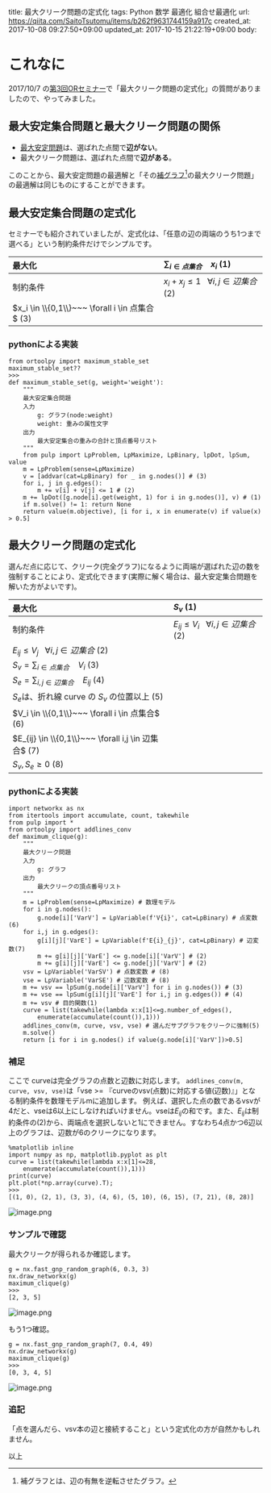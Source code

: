 title: 最大クリーク問題の定式化
tags: Python 数学 最適化 組合せ最適化
url: https://qiita.com/SaitoTsutomu/items/b262f9631744159a917c
created_at: 2017-10-08 09:27:50+09:00
updated_at: 2017-10-15 21:22:19+09:00
body:

# これなに
2017/10/7 の[第3回ORセミナー](http://www.orsj.or.jp/activity/seminar.html#semi3)で「最大クリーク問題の定式化」の質問がありましたので、やってみました。

## 最大安定集合問題と最大クリーク問題の関係

- [最大安定問題](https://qiita.com/SaitoTsutomu/items/33ad03bcaa421eb2ba17)は、選ばれた点間で**辺がない**。
- 最大クリーク問題は、選ばれた点間で**辺がある**。

このことから、最大安定問題の最適解と「その[補グラフ](https://ja.wikipedia.org/wiki/%E8%A3%9C%E3%82%B0%E3%83%A9%E3%83%95)[^1]の最大クリーク問題」の最適解は同じものにすることができます。

[^1]: 補グラフとは、辺の有無を逆転させたグラフ。

## 最大安定集合問題の定式化

セミナーでも紹介されていましたが、定式化は、「任意の辺の両端のうち1つまで選べる」という制約条件だけでシンプルです。

最大化|$\sum_{i \in 点集合}{~~~~ x_i}$ (1)
:--|:--
制約条件|$x_i + x_j \le 1 ~~~ \forall i,j \in 辺集合$ (2)
 |$x_i \in \\{0,1\\}~~~ \forall i \in 点集合$ (3)

### pythonによる実装

```py3:python
from ortoolpy import maximum_stable_set
maximum_stable_set??
>>>
def maximum_stable_set(g, weight='weight'):
    """
    最大安定集合問題
    入力
        g: グラフ(node:weight)
        weight: 重みの属性文字
    出力
        最大安定集合の重みの合計と頂点番号リスト
    """
    from pulp import LpProblem, LpMaximize, LpBinary, lpDot, lpSum, value
    m = LpProblem(sense=LpMaximize)
    v = [addvar(cat=LpBinary) for _ in g.nodes()] # (3)
    for i, j in g.edges():
        m += v[i] + v[j] <= 1 # (2)
    m += lpDot([g.node[i].get(weight, 1) for i in g.nodes()], v) # (1)
    if m.solve() != 1: return None
    return value(m.objective), [i for i, x in enumerate(v) if value(x) > 0.5]
```

## 最大クリーク問題の定式化

選んだ点に応じて、クリーク(完全グラフ)になるように両端が選ばれた辺の数を強制することにより、定式化できます(実際に解く場合は、最大安定集合問題を解いた方がよいです)。

最大化|$S_v$ (1)
:--|:--
制約条件|$E_{ij} \le V_i ~~~ \forall i,j \in 辺集合$ (2)
 |$E_{ij} \le V_j ~~~ \forall i,j \in 辺集合$ (2)
 |$S_v = \sum_{i \in 点集合}{~~~~ V_i}$ (3)
 |$S_e = \sum_{i,j \in 辺集合}{~~~~ E_{ij}}$ (4)
 |$S_e$は、折れ線 curve の $S_v$ の位置以上 (5)
 |$V_i \in \\{0,1\\}~~~ \forall i \in 点集合$ (6)
 |$E_{ij} \in \\{0,1\\}~~~ \forall i,j \in 辺集合$ (7)
 |$S_v, S_e \ge 0$ (8)


### pythonによる実装

```py3:python
import networkx as nx
from itertools import accumulate, count, takewhile
from pulp import *
from ortoolpy import addlines_conv
def maximum_clique(g):
    """
    最大クリーク問題
    入力
        g: グラフ
    出力
        最大クリークの頂点番号リスト
    """
    m = LpProblem(sense=LpMaximize) # 数理モデル
    for i in g.nodes():
        g.node[i]['VarV'] = LpVariable(f'V{i}', cat=LpBinary) # 点変数(6)
    for i,j in g.edges():
        g[i][j]['VarE'] = LpVariable(f'E{i}_{j}', cat=LpBinary) # 辺変数(7)
        m += g[i][j]['VarE'] <= g.node[i]['VarV'] # (2)
        m += g[i][j]['VarE'] <= g.node[j]['VarV'] # (2)
    vsv = LpVariable('VarSV') # 点数変数 # (8)
    vse = LpVariable('VarSE') # 辺数変数 # (8)
    m += vsv == lpSum(g.node[i]['VarV'] for i in g.nodes()) # (3)
    m += vse == lpSum(g[i][j]['VarE'] for i,j in g.edges()) # (4)
    m += vsv # 目的関数(1)
    curve = list(takewhile(lambda x:x[1]<=g.number_of_edges(),
        enumerate(accumulate(count()),1)))
    addlines_conv(m, curve, vsv, vse) # 選んだサブグラフをクリークに強制(5)
    m.solve()
    return [i for i in g.nodes() if value(g.node[i]['VarV'])>0.5]
```

### 補足
ここで curveは完全グラフの点数と辺数に対応します。
`addlines_conv(m, curve, vsv, vse)`は「vse >= 『curveのvsv(点数)に対応する値(辺数)』」となる制約条件を数理モデルmに追加します。
例えば、選択した点の数であるvsvが4だと、vseは6以上にしなければいけません。vseは$E_{ij}$の和です。また、$E_{ij}$は制約条件の(2)から、両端点を選択しないと1にできません。すなわち4点かつ6辺以上のグラフは、辺数が6のクリークになります。

```py3:python
%matplotlib inline
import numpy as np, matplotlib.pyplot as plt
curve = list(takewhile(lambda x:x[1]<=28,
    enumerate(accumulate(count()),1)))
print(curve)
plt.plot(*np.array(curve).T);
>>>
[(1, 0), (2, 1), (3, 3), (4, 6), (5, 10), (6, 15), (7, 21), (8, 28)]
```

![image.png](https://qiita-image-store.s3.amazonaws.com/0/13955/ebeabdc6-08b3-98fd-3fec-4f47084bab51.png)

### サンプルで確認

最大クリークが得られるか確認します。

```py3:python
g = nx.fast_gnp_random_graph(6, 0.3, 3)
nx.draw_networkx(g)
maximum_clique(g)
>>>
[2, 3, 5]
```

![image.png](https://qiita-image-store.s3.amazonaws.com/0/13955/8006ecba-7db4-086f-d5c0-0b85e3146bb1.png)

もう1つ確認。

```py3:python
g = nx.fast_gnp_random_graph(7, 0.4, 49)
nx.draw_networkx(g)
maximum_clique(g)
>>>
[0, 3, 4, 5]
```

![image.png](https://qiita-image-store.s3.amazonaws.com/0/13955/39e8c197-9d24-85dd-8e87-f49660fa09b2.png)

### 追記
「点を選んだら、vsv本の辺と接続すること」という定式化の方が自然かもしれません。

以上

